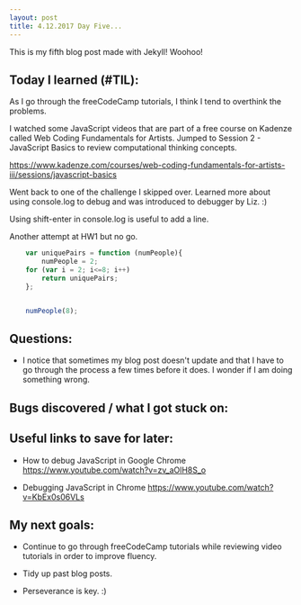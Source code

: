 ```yaml
---
layout: post
title: 4.12.2017 Day Five... 
---
```


This is my fifth blog post made with Jekyll! Woohoo! 

## Today I learned (#TIL):

As I go through the freeCodeCamp tutorials, I think I tend to overthink the problems.

I watched some JavaScript videos that are part of a free course on Kadenze called Web Coding Fundamentals for Artists.  Jumped to Session 2 - JavaScript Basics to review computational thinking concepts. 

https://www.kadenze.com/courses/web-coding-fundamentals-for-artists-iii/sessions/javascript-basics

Went back to one of the challenge I skipped over.  Learned more about using console.log to debug and was introduced to debugger by Liz. :)

Using shift-enter in console.log is useful to add a line. 


Another attempt at HW1 but no go.

```javascript
	var uniquePairs = function (numPeople){
    	numPeople = 2;
	for (var i = 2; i<=8; i++) 
    	return uniquePairs;
	};


	numPeople(8); 

```

## Questions:

- I notice that sometimes my blog post doesn't update and that I have to go through the process a few times before it does.  I wonder if I am doing something wrong. 

## Bugs discovered / what I got stuck on:


## Useful links to save for later:


- How to debug JavaScript in Google Chrome
https://www.youtube.com/watch?v=zv_aOlH8S_o

- Debugging JavaScript in Chrome
https://www.youtube.com/watch?v=KbEx0s06VLs


## My next goals:

- Continue to go through freeCodeCamp tutorials while reviewing video tutorials in order to improve fluency.
- Tidy up past blog posts. 

- Perseverance is key.  :)







